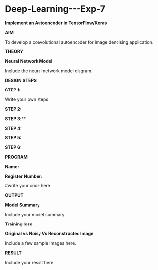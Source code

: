 # Deep-Learning---Exp-7

**Implement an Autoencoder in TensorFlow/Keras**

**AIM**

To develop a convolutional autoencoder for image denoising application.

**THEORY**

**Neural Network Model**

Include the neural network model diagram.

**DESIGN STEPS**

**STEP 1:**

Write your own steps

**STEP 2:**

**STEP 3**:**

**STEP 4:**

**STEP 5:**

**STEP 6:**

**PROGRAM**

**Name:**

**Register Number:**

#write your code here

**OUTPUT**

**Model Summary**

Include your model summary

**Training loss**

**Original vs Noisy Vs Reconstructed Image**

Include a few sample images here.

**RESULT**

Include your result here
